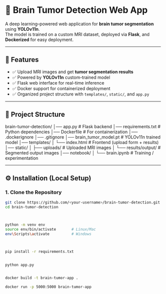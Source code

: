 # 🧠 Brain Tumor Detection Web App

A deep learning–powered web application for **brain tumor segmentation** using **YOLOv11n**.  
The model is trained on a custom MRI dataset, deployed via **Flask**, and **Dockerized** for easy deployment.

---

## 📌 Features
- ✅ Upload MRI images and get **tumor segmentation results**
- ✅ Powered by **YOLOv11n** custom-trained model
- ✅ Flask web interface for real-time inference
- ✅ Docker support for containerized deployment
- ✅ Organized project structure with `templates/`, `static/`, and `app.py`

---

## 📂 Project Structure
brain-tumor-detection/
│── app.py # Flask backend
│── requirements.txt # Python dependencies
│── Dockerfile # For containerization
│── .dockerignore
│── .gitignore
│── brain_tumor_model.pt # YOLOv11n trained model
│── templates/
│ └── index.html # Frontend (upload form + results)
│── static/
│ ├── uploads/ # Uploaded MRI images
│ └── results/output/ # Segmented output images
│── notebook/
│ └── brain.ipynb # Training / experimentation




---

## ⚙️ Installation (Local Setup)

### 1. Clone the Repository
```bash
git clone https://github.com/<your-username>/brain-tumor-detection.git
cd brain-tumor-detection



python -m venv env
source env/bin/activate       # Linux/Mac
env\Scripts\activate          # Windows



pip install -r requirements.txt


python app.py


docker build -t brain-tumor-app .

docker run -p 5000:5000 brain-tumor-app
